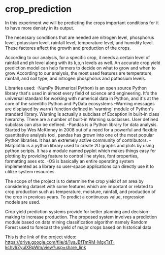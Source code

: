 # crop_prediction
In this experiment we will be predicting the crops important conditions for it to have more denisty in its output.

The necessary conditions that are needed are nitrogen level, phosphorus level, potassium level, rainfall level, temperature level, and humidity level.
These factores affect the growth and production of the crops.

According to our analysis, for a specific crop, it needs a certain level of rainfall and ph level along with its k,p,n levels as well.
An accurate crop yield prediction model can help farmers to decide on what to grow and when to grow
According to our analysis, the most used features are temperature, rainfall, and soil type, and nitrogen phosphorus and potassium levels.

Libraries used:
-NumPy (Numerical Python) is an open source Python library that's used in almost every field of science and engineering. It's the universal standard for working with numerical data in Python, and it's at the core of the scientific Python and PyData ecosystems
-Warning messages are displayed by warn() function defined in 'warning' module of Python's standard library. Warning is actually a subclass of Exception in built-in class hierarchy. There are a number of built-in Warning subclasses. User defined subclass can also be defined.
-Pandas is a Python library for data analysis. Started by Wes McKinney in 2008 out of a need for a powerful and flexible quantitative analysis tool, pandas has grown into one of the most popular Python libraries. It has an extremely active community of contributors.
-Matplotlib is a python library used to create 2D graphs and plots by using python scripts. It has a module named pyplot which makes things easy for plotting by providing feature to control line styles, font properties, formatting axes etc.
-OS is basically an entire operating system implemented as a library so user-space applications can directly use it to utilize system resources.

The scope of the project is to determine the crop yield of an area by considering dataset with some features which are important or related to crop production such as temperature, moisture, rainfall, and production of the crop in previous years. To predict a continuous value, regression models are used.

Crop yield prediction systems provide for better planning and decision-making to increase production. The proposed system involves a prediction module based on data mining classification algorithm namely Random Forest used to forecast the yield of major crops based on historical data

This is the link of the project video:
https://drive.google.com/file/d/1ysJBfTmRM-MgxTsT-kchvlrZyulXRpWm/view?usp=share_link
